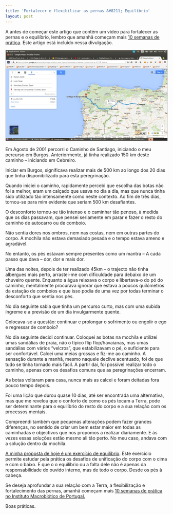 ```yaml
---
title: 'Fortalecer e flexibilizar as pernas &#8211; Equilíbrio'
layout: post
---
```

A antes de começar este artigo que contém um vídeo para fortalecer as pernas e o equilíbrio, lembro que amanhã começam mais [10 semanas de prática][1]. Este artigo está incluído nessa divulgação.


<p align="center"><img src="/pimagens/2015-01-05.jpg" style="border: 1px solid #ccc; padding: 0px; width: 600px"></p>


Em Agosto de 2001 percorri o Caminho de Santiago, iniciando o meu percurso em Burgos. Anteriormente, já tinha realizado 150 km deste caminho &#8211; iniciando em Cebreiro.

Iniciar em Burgos, significava realizar mais de 500 km ao longo dos 20 dias que tinha disponibilizado para esta peregrinação.

Quando iniciei o caminho, rapidamente percebi que escolha das botas não foi a melhor, eram um calçado que usava no dia a dia, mas que nunca tinha sido utilizado tão intensamente como neste contexto. Ao fim de três dias, tornou-se para mim evidente que seriam 500 km desafiantes.

O desconforto tornou-se tão intenso e o caminhar tão penoso, à medida que os dias passavam, que pensei seriamente em parar e fazer o resto do caminho de autocarro ou de comboio.

Não sentia dores nos ombros, nem nas costas, nem em outras partes do corpo. A mochila não estava demasiado pesada e o tempo estava ameno e agradável.

No entanto, os pés estavam sempre presentes como um mantra &#8211; A cada passo que dava – dor, dor e mais dor.

Uma das noites, depois de ter realizado 45km &#8211; o trajecto não tinha albergues mais perto, arrastei-me com dificuldade para debaixo de um chuveiro quente. Enquanto a água relaxava o corpo e libertava-o do pó do caminho, mentalmente procurava ignorar que estava a poucos quilómetros da estação de comboios e que isso podia de uma vez por todas terminar o desconforto que sentia nos pés.

No dia seguinte sabia que tinha um percurso curto, mas com uma subida íngreme e a previsão de um dia invulgarmente quente.

Colocava-se a questão: continuar e prolongar o sofrimento ou engolir o ego e regressar de comboio?

No dia seguinte decidi continuar. Coloquei as botas na mochila e utilizei umas sandálias de praia, não o típico flip flop/havaianas, mas umas sandálias com vários &#8220;velcros&#8221;, que estabilizavam o pé, o suficiente para ser confortável. Calcei uma meias grossas e fiz-me ao caminho. A sensação durante a manhã, mesmo naquele declive acentuado, foi de que tudo se tinha tornado mais fácil. A partir dai, foi possível realizar todo o caminho, apenas com os desafios comuns que as peregrinações encerram.

As botas voltaram para casa, nunca mais as calcei e foram deitadas fora pouco tempo depois.

Foi uma lição que durou quase 10 dias, até ser encontrada uma alternativa, mas que me revelou que o conforto de como os pés tocam a Terra, pode ser determinante para o equilíbrio do resto do corpo e a sua relação com os processos mentais.

Compreendi também que pequenas alterações podem fazer grandes diferenças, no sentido de criar um bem estar maior em todas as caminhadas e objectivos que nos propomos a realizar diariamente. E ás vezes essas soluções estão mesmo ali tão perto. No meu caso, andava com a solução dentro da mochila.

<a href="http://youtu.be/qf30z5xXKzA" target="_blank">A minha proposta de hoje é um exercício de equilíbrio</a>. Este exercício permite estudar pela prática os desafios de unificação do corpo com o cima e com o baixo. E que o o equilíbrio ou a falta dele não é apenas da responsabilidade do ouvido interno, mas de todo o corpo. Desde os pés à cabeça.

Se deseja aprofundar a sua relação com a Terra, a flexibilização e fortalecimento das pernas, amanhã começam mais [10 semanas de prática no Instituto Macrobiótico de Portugal. ][1]

Boas práticas.


 [1]: /aulas.html "Fortalecer as pernas"
 